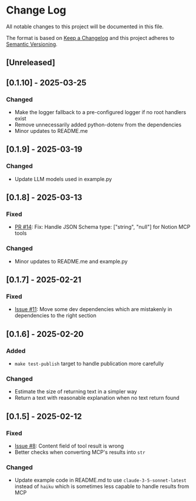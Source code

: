 # Change Log

All notable changes to this project will be documented in this file.

The format is based on [Keep a Changelog](http://keepachangelog.com/)
and this project adheres to [Semantic Versioning](http://semver.org/).

## [Unreleased]


## [0.1.10] - 2025-03-25

### Changed

- Make the logger fallback to a pre-configured logger if no root handlers exist
- Remove unnecessarily added python-dotenv from the dependencies
- Minor updates to README.me


## [0.1.9] - 2025-03-19

### Changed

- Update LLM models used in example.py


## [0.1.8] - 2025-03-13

### Fixed

- [PR #14](https://github.com/hideya/langchain-mcp-tools-py/pull/14): Fix: Handle JSON Schema type: ["string", "null"] for Notion MCP tools

### Changed

- Minor updates to README.me and example.py


## [0.1.7] - 2025-02-21

### Fixed

- [Issue #11](https://github.com/hideya/langchain-mcp-tools-py/issues/11): Move some dev dependencies which are mistakenly in dependencies to the right section


## [0.1.6] - 2025-02-20

### Added

- `make test-publish` target to handle publication more carefully

### Changed

- Estimate the size of returning text in a simpler way
- Return a text with reasonable explanation when no text return found


## [0.1.5] - 2025-02-12

### Fixed

- [Issue #8](https://github.com/hideya/langchain-mcp-tools-py/issues/8): Content field of tool result is wrong
- Better checks when converting MCP's results into `str`

### Changed

- Update example code in README.md to use `claude-3-5-sonnet-latest`
  instead of `haiku` which is sometimes less capable to handle results from MCP
